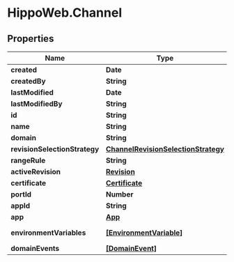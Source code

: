 # HippoWeb.Channel

## Properties

Name | Type | Description | Notes
------------ | ------------- | ------------- | -------------
**created** | **Date** |  | [optional] 
**createdBy** | **String** |  | [optional] 
**lastModified** | **Date** |  | [optional] 
**lastModifiedBy** | **String** |  | [optional] 
**id** | **String** |  | [optional] 
**name** | **String** |  | [optional] 
**domain** | **String** |  | [optional] 
**revisionSelectionStrategy** | [**ChannelRevisionSelectionStrategy**](ChannelRevisionSelectionStrategy.md) |  | [optional] 
**rangeRule** | **String** |  | [optional] 
**activeRevision** | [**Revision**](Revision.md) |  | [optional] 
**certificate** | [**Certificate**](Certificate.md) |  | [optional] 
**portId** | **Number** |  | [optional] 
**appId** | **String** |  | [optional] 
**app** | [**App**](App.md) |  | [optional] 
**environmentVariables** | [**[EnvironmentVariable]**](EnvironmentVariable.md) |  | [optional] [readonly] 
**domainEvents** | [**[DomainEvent]**](DomainEvent.md) |  | [optional] 


